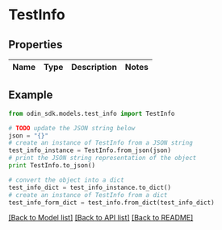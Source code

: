 # TestInfo


## Properties

Name | Type | Description | Notes
------------ | ------------- | ------------- | -------------

## Example

```python
from odin_sdk.models.test_info import TestInfo

# TODO update the JSON string below
json = "{}"
# create an instance of TestInfo from a JSON string
test_info_instance = TestInfo.from_json(json)
# print the JSON string representation of the object
print TestInfo.to_json()

# convert the object into a dict
test_info_dict = test_info_instance.to_dict()
# create an instance of TestInfo from a dict
test_info_form_dict = test_info.from_dict(test_info_dict)
```
[[Back to Model list]](../README.md#documentation-for-models) [[Back to API list]](../README.md#documentation-for-api-endpoints) [[Back to README]](../README.md)


